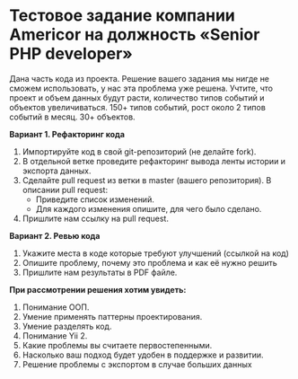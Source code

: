# Тестовое задание компании Americor на должность «Senior PHP developer»

Дана часть кода из проекта. Решение вашего задания мы нигде не сможем использовать, у нас эта проблема уже решена. Учтите, что проект и объем данных будут расти, количество типов событий и объектов увеличиваться. 150+ типов событий, рост около 2 типов событий в месяц. 30+ объектов.

**Вариант 1. Рефакторинг кода**

1. Импортируйте код в свой git-репозиторий (не делайте fork).
2. В отдельной ветке проведите рефакторинг вывода ленты истории и экспорта данных.
3. Сделайте pull request из ветки в master (вашего репозитория). В описании pull request:
    - Приведите список изменений.
    - Для каждого изменения опишите, для чего было сделано.
4. Пришлите нам ссылку на pull request.

**Вариант 2. Ревью кода**

1. Укажите места в коде которые требуют улучшений (ссылкой на код)
2. Опишите проблему, почему это проблема и как её нужно решить
3. Пришлите нам результаты в PDF файле.

**При рассмотрении решения хотим увидеть:**

1. Понимание ООП.
2. Умение применять паттерны проектирования.
3. Умение разделять код.
4. Понимание Yii 2.
5. Какие проблемы вы считаете первостепенными.
6. Насколько ваш подход будет удобен в поддержке и развитии.
7. Решение проблемы с экспортом в случае больших данных

